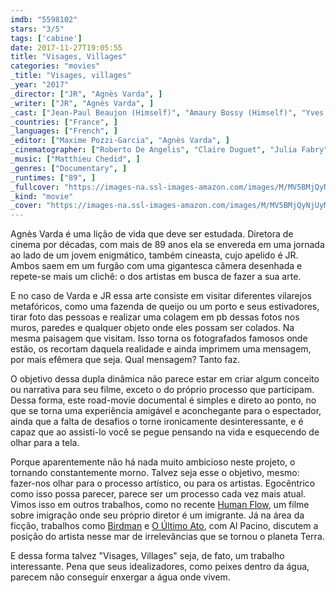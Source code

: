 ```yaml
---
imdb: "5598102"
stars: "3/5"
tags: ['cabine']
date: 2017-11-27T19:05:55
title: "Visages, Villages"
categories: "movies"
_title: "Visages, villages"
_year: "2017"
_director: ["JR", "Agnès Varda", ]
_writer: ["JR", "Agnès Varda", ]
_cast: ["Jean-Paul Beaujon (Himself)", "Amaury Bossy (Himself)", "Yves Boulen (Himself)", "Jeannine Carpentier (Herself)", "Marie Douvet (Herself)", "Claude Ferchal (Himself)", "Claude Flaert (Himself)", "Vincent Gils (Himself)", "Jean-Luc Godard (Himself)", ]
_countries: ["France", ]
_languages: ["French", ]
_editor: ["Maxime Pozzi-Garcia", "Agnès Varda", ]
_cinematographer: ["Roberto De Angelis", "Claire Duguet", "Julia Fabry", "Nicolas Guicheteau", "Romain Le Bonniec", "Raphaël Minnesota", "Valentin Vignet", ]
_music: ["Matthieu Chedid", ]
_genres: ["Documentary", ]
_runtimes: ["89", ]
_fullcover: "https://images-na.ssl-images-amazon.com/images/M/MV5BMjQyNjUyMzkwOF5BMl5BanBnXkFtZTgwODkyOTg1MzI@.jpg"
_kind: "movie"
_cover: "https://images-na.ssl-images-amazon.com/images/M/MV5BMjQyNjUyMzkwOF5BMl5BanBnXkFtZTgwODkyOTg1MzI@._V1._SX94_SY140_.jpg"
---
```

Agnès Varda é uma lição de vida que deve ser estudada. Diretora de cinema por décadas, com mais de 89 anos ela se envereda em uma jornada ao lado de um jovem enigmático, também cineasta, cujo apelido é JR. Ambos saem em um furgão com uma gigantesca câmera desenhada e repete-se mais um clichê: o dos artistas em busca de fazer a sua arte.

E no caso de Varda e JR essa arte consiste em visitar diferentes vilarejos metafóricos, como uma fazenda de queijo ou um porto e seus estivadores, tirar foto das pessoas e realizar uma colagem em pb dessas fotos nos muros, paredes e qualquer objeto onde eles possam ser colados. Na mesma paisagem que visitam. Isso torna os fotografados famosos onde estão, os recortam daquela realidade e ainda imprimem uma mensagem, por mais efêmera que seja. Qual mensagem? Tanto faz.

O objetivo dessa dupla dinâmica não parece estar em criar algum conceito ou narrativa para seu filme, exceto o do próprio processo que participam. Dessa forma, este road-movie documental é simples e direto ao ponto, no que se torna uma experiência amigável e aconchegante para o espectador, ainda que a falta de desafios o torne ironicamente desinteressante, e é capaz que ao assisti-lo você se pegue pensando na vida e esquecendo de olhar para a tela.

Porque aparentemente não há nada muito ambicioso neste projeto, o tornando constantemente morno. Talvez seja esse o objetivo, mesmo: fazer-nos olhar para o processo artístico, ou para os artistas. Egocêntrico como isso possa parecer, parece ser um processo cada vez mais atual. Vimos isso em outros trabalhos, como no recente [Human Flow](/human-flow), um filme sobre imigração onde seu próprio diretor é um imigrante. Já na área da ficção, trabalhos como [Birdman](/birdman) e [O Último Ato](/o-ultimo-ato), com Al Pacino, discutem a posição do artista nesse mar de irrelevâncias que se tornou o planeta Terra.

E dessa forma talvez "Visages, Villages" seja, de fato, um trabalho interessante. Pena que seus idealizadores, como peixes dentro da água, parecem não conseguir enxergar a água onde vivem.
